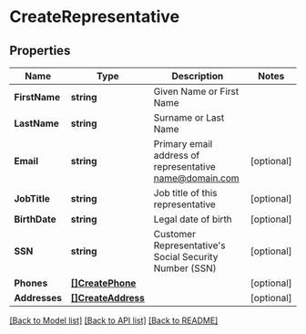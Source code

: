 # CreateRepresentative

## Properties

Name | Type | Description | Notes
------------ | ------------- | ------------- | -------------
**FirstName** | **string** | Given Name or First Name | 
**LastName** | **string** | Surname or Last Name | 
**Email** | **string** | Primary email address of representative name@domain.com | [optional] 
**JobTitle** | **string** | Job title of this representative | [optional] 
**BirthDate** | **string** | Legal date of birth | [optional] 
**SSN** | **string** | Customer Representative&#39;s Social Security Number (SSN) | [optional] 
**Phones** | [**[]CreatePhone**](CreatePhone.md) |  | [optional] 
**Addresses** | [**[]CreateAddress**](CreateAddress.md) |  | [optional] 

[[Back to Model list]](../README.md#documentation-for-models) [[Back to API list]](../README.md#documentation-for-api-endpoints) [[Back to README]](../README.md)


